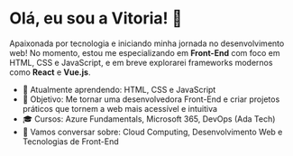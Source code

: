# Olá, eu sou a Vitoria! 👋

Apaixonada por tecnologia e iniciando minha jornada no desenvolvimento web! No momento, estou me especializando em **Front-End** com foco em HTML, CSS e JavaScript, e em breve explorarei frameworks modernos como **React** e **Vue.js**.

- 🌱 Atualmente aprendendo: HTML, CSS e JavaScript
- 🚀 Objetivo: Me tornar uma desenvolvedora Front-End e criar projetos práticos que tornem a web mais acessível e intuitiva
- 🎓 Cursos: Azure Fundamentals, Microsoft 365, DevOps (Ada Tech)
- 💬 Vamos conversar sobre: Cloud Computing, Desenvolvimento Web e Tecnologias de Front-End

